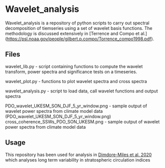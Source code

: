 # Wavelet_analysis

Wavelet_analysis is a repository of python scripts to carry out spectral decomposition
of tiemseries using a set of wavelet basis functions. The methodology is discussed extensively in [Terrence and Compo et al.] (https://psl.noaa.gov/people/gilbert.p.compo/Torrence_compo1998.pdf).


## Files

wavelet_lib.py - script containing functions to compute the wavelet transform, power spectra and significance tests on a timeseries.

wavelet_plot.py - functions to plot wavelet spectra and cross spectra

wavelet_analysis.py - script to load data, call wavelet functions and output spectra

PDO_wavelet_UKESM_SON_DJF_5_yr_window.png - sample output of wavelet power spectra from climate model data
(PDO_wavelet_UKESM_SON_DJF_5_yr_window.png)
cross_coherence_SSWs_PDO_SON_UKESM.png - sample output of wavelet power spectra from climate model data


## Usage

This repository has been used for analysis in [Dimdore-Miles et al. 2020](https://wcd.copernicus.org/preprints/wcd-2020-56/) which analyses long term variability in stratospheric circulation indices
